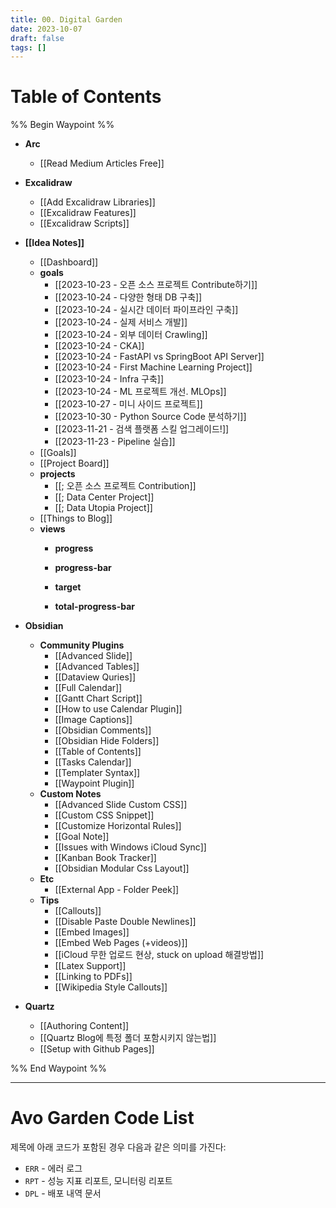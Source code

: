 ```yaml
---
title: 00. Digital Garden
date: 2023-10-07
draft: false
tags: []
---
```

# Table of Contents
%% Begin Waypoint %%
- **Arc**
	- [[Read Medium Articles Free]]
- **Excalidraw**
	- [[Add Excalidraw Libraries]]
	- [[Excalidraw Features]]
	- [[Excalidraw Scripts]]
- **[[Idea Notes]]**
	- [[Dashboard]]
	- **goals**
		- [[2023-10-23 - 오픈 소스 프로젝트 Contribute하기]]
		- [[2023-10-24 - 다양한 형태 DB 구축]]
		- [[2023-10-24 - 실시간 데이터 파이프라인 구축]]
		- [[2023-10-24 - 실제 서비스 개발]]
		- [[2023-10-24 - 외부 데이터 Crawling]]
		- [[2023-10-24 - CKA]]
		- [[2023-10-24 - FastAPI vs SpringBoot API Server]]
		- [[2023-10-24 - First Machine Learning Project]]
		- [[2023-10-24 - Infra 구축]]
		- [[2023-10-24 - ML 프로젝트 개선. MLOps]]
		- [[2023-10-27 - 미니 사이드 프로젝트]]
		- [[2023-10-30 - Python Source Code 분석하기]]
		- [[2023-11-21 - 검색 플랫폼 스킬 업그레이드!]]
		- [[2023-11-23 - Pipeline 실습]]
	- [[Goals]]
	- [[Project Board]]
	- **projects**
		- [[; 오픈 소스 프로젝트 Contribution]]
		- [[; Data Center Project]]
		- [[; Data Utopia Project]]
	- [[Things to Blog]]
	- **views**
		- **progress**

		- **progress-bar**

		- **target**

		- **total-progress-bar**

- **Obsidian**
	- **Community Plugins**
		- [[Advanced Slide]]
		- [[Advanced Tables]]
		- [[Dataview Quries]]
		- [[Full Calendar]]
		- [[Gantt Chart Script]]
		- [[How to use Calendar Plugin]]
		- [[Image Captions]]
		- [[Obsidian Comments]]
		- [[Obsidian Hide Folders]]
		- [[Table of Contents]]
		- [[Tasks Calendar]]
		- [[Templater Syntax]]
		- [[Waypoint Plugin]]
	- **Custom Notes**
		- [[Advanced Slide Custom CSS]]
		- [[Custom CSS Snippet]]
		- [[Customize Horizontal Rules]]
		- [[Goal Note]]
		- [[Issues with Windows iCloud Sync]]
		- [[Kanban Book Tracker]]
		- [[Obsidian Modular Css Layout]]
	- **Etc**
		- [[External App - Folder Peek]]
	- **Tips**
		- [[Callouts]]
		- [[Disable Paste Double Newlines]]
		- [[Embed Images]]
		- [[Embed Web Pages (+videos)]]
		- [[iCloud 무한 업로드 현상, stuck on upload 해결방법]]
		- [[Latex Support]]
		- [[Linking to PDFs]]
		- [[Wikipedia Style Callouts]]
- **Quartz**
	- [[Authoring Content]]
	- [[Quartz Blog에 특정 폴더 포함시키지 않는법]]
	- [[Setup with Github Pages]]

%% End Waypoint %%

--- 

# Avo Garden Code List

제목에 아래 코드가 포함된 경우 다음과 같은 의미를 가진다:

- `ERR` - 에러 로그
- `RPT` - 성능 지표 리포트, 모니터링 리포트
- `DPL` - 배포 내역 문서